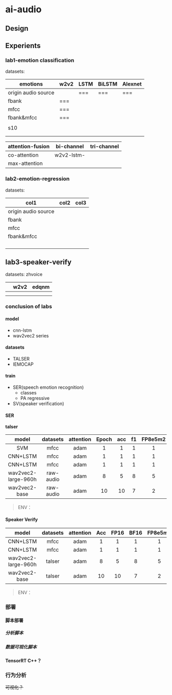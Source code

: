 # ai-audio

## Design

## Experients

### lab1-emotion classification

datasets:

| emotions            | w2v2 | LSTM | BiLSTM | Alexnet |
| ------------------- | ---- | ---- | ------ | ------- |
| origin audio source |      | ===  | ===    | ===     |
| fbank               | ===  |      |        |         |
| mfcc                | ===  |      |        |         |
| fbank&mfcc          | ===  |      |        |         |
|                     |      |      |        |         |
| s10                 |      |      |        |         |
|                     |      |      |        |         |
|                     |      |      |        |         |

| attention-fusion | bi-channel | tri-channel |
| ---------------- | ---------- | ----------- |
| co-attention     | w2v2-lstm- |             |
| max-attention    |            |             |

### lab2-emotion-regression

datasets:

| col1                | col2 | col3 |
| ------------------- | ---- | ---- |
| origin audio source |      |      |
| fbank               |      |      |
| mfcc                |      |      |
| fbank&mfcc          |      |      |
|                     |      |      |
|                     |      |      |
|                     |      |      |
|                     |      |      |

## lab3-speaker-verify

datasets: zhvoice

|     | w2v2 | edqnm |
| --- | ---- | ----- |
|     |      |       |
|     |      |       |

### conclusion of labs

#### model

- cnn-lstm
- wav2vec2 series

#### datasets

- TALSER
- IEMOCAP

#### train

- SER(speech emotion recognition)
  - classes
  - PA regressive
- SV(speaker verification)

#### SER

**talser**

|        model        | datasets  | attention | Epoch |  acc  |  f1   | FP8e5m2 | FP8e4m3 |
| :-----------------: | :-------: | :-------: | :---: | :---: | :---: | :-----: | :-----: |
|         SVM         |   mfcc    |   adam    |   1   |   1   |   1   |    1    |    1    |
|      CNN+LSTM       |   mfcc    |   adam    |   1   |   1   |   1   |    1    |    1    |
|      CNN+LSTM       |   mfcc    |   adam    |   1   |   1   |   1   |    1    |    1    |
| wav2vec2-large-960h | raw-audio |   adam    |   8   |   5   |   8   |    5    |    4    |
|    wav2vec2-base    | raw-audio |   adam    |  10   |  10   |   7   |    2    |    3    |

> ENV：

#### Speaker Verify

|        model        | datasets | attention |  Acc  | FP16  | BF16  | FP8e5m2 | FP8e4m3 |
| :-----------------: | :------: | :-------: | :---: | :---: | :---: | :-----: | :-----: |
|      CNN+LSTM       |   mfcc   |   adam    |   1   |   1   |   1   |    1    |    1    |
|      CNN+LSTM       |   mfcc   |   adam    |   1   |   1   |   1   |    1    |    1    |
| wav2vec2-large-960h |  talser  |   adam    |   8   |   5   |   8   |    5    |    4    |
|    wav2vec2-base    |  talser  |   adam    |  10   |  10   |   7   |    2    |    3    |

> ENV：

### 部署

#### 脚本部署

##### 分析脚本

##### 数据可视化脚本

#### TensorRT C++？

### 行为分析

~~可视化？~~
